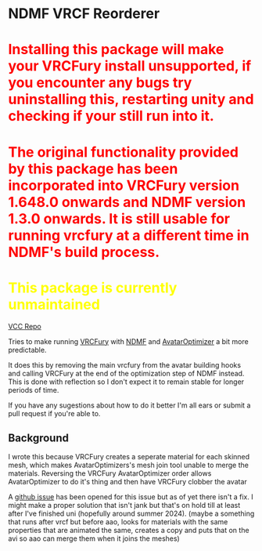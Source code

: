 # NDMF VRCF Reorderer

# <span style="color:red">Installing this package will make your VRCFury install unsupported, if you encounter any bugs try uninstalling this, restarting unity and checking if your still run into it.</span>
# <span style="color:red">The original functionality provided by this package has been incorporated into VRCFury version 1.648.0 onwards and NDMF version 1.3.0 onwards. It is still usable for running vrcfury at a different time in NDMF's build process.</span>
# <span style="color:yellow">This package is currently unmaintained</span>

[VCC Repo](https://bigibas123.github.io/VCC/)

Tries to make running [VRCFury](https://vrcfury.com/) with [NDMF](https://github.com/bdunderscore/ndmf.git) and [AvatarOptimizer](https://github.com/anatawa12/AvatarOptimizer.git) a bit more predictable.

It does this by removing the main vrcfury from the avatar building hooks and calling VRCFury at the end of the optimization step of NDMF instead.
This is done with reflection so I don't expect it to remain stable for longer periods of time.

If you have any sugestions about how to do it better I'm all ears or submit a pull request if you're able to.


## Background

I wrote this because VRCFury creates a seperate material for each skinned mesh, which makes AvatarOptimizers's mesh join tool unable to merge the materials. Reversing the VRCFury AvatarOptimizer order allows AvatarOptimizer to do it's thing and then have VRCFury clobber the avatar


A [github issue](https://github.com/VRCFury/VRCFury/issues/265) has been opened for this issue but as of yet there isn't a fix.
I might make a proper solution that isn't jank but that's on hold till at least after I've finished uni (hopefully around summer 2024).
(maybe a something that runs after vrcf but before aao, looks for materials with the same properties that are animated the same, creates a copy and puts that on the avi so aao can merge them when it joins the meshes)

